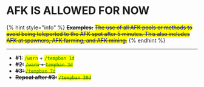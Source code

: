 # AFK IS ALLOWED FOR NOW

{% hint style="info" %}
~~**Examples:**~~ ~~<mark style="color:blue;">The use of all AFK pools or methods to avoid being teleported to the AFK spot after 5 minutes. This also includes AFK at spawners, AFK farming, and AFK mining.</mark>~~
{% endhint %}

***

* **#1:** <mark style="color:green;">`/warn`</mark> + <mark style="color:green;">`/tempban 1d`</mark>
* ~~**#2:**~~ ~~<mark style="color:green;">`/warn`</mark> + <mark style="color:green;">`tempban 3d`</mark>~~
* ~~**#3:** <mark style="color:green;">`/tempban 7d`</mark>~~
* ~~**Repeat after #3:**~~ ~~<mark style="color:green;">`/tempban 30d`</mark>~~
